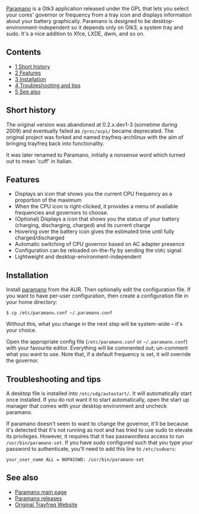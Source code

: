 [Paramano](https://github.com/phillid/paramano) is a Gtk3 application released under the GPL that lets you select your cores' governor or frequency from a tray icon and displays information about your battery graphically. Paramano is designed to be desktop-environment-independent so it depends only on Gtk3, a system tray and sudo. It's a nice addition to Xfce, LXDE, dwm, and so on.

## Contents

*   [1 Short history](#Short_history)
*   [2 Features](#Features)
*   [3 Installation](#Installation)
*   [4 Troubleshooting and tips](#Troubleshooting_and_tips)
*   [5 See also](#See_also)

## Short history

The original version was abandoned at 0.2.x.dev1-3 (sometime during 2009) and eventually failed as `/proc/acpi/` became deprecated. The original project was forked and named trayfreq-archlinux with the aim of bringing trayfreq back into functionality.

It was later renamed to Paramano, initially a nonsense word which turned out to mean 'cuff' in Italian.

## Features

*   Displays an icon that shows you the current CPU frequency as a proportion of the maximum
*   When the CPU icon is right-clicked, it provides a menu of available frequencies and governors to choose.
*   (Optional) Displays a icon that shows you the status of your battery (charging, discharging, charged) and its current charge
*   Hovering over the battery icon gives the estimated time until fully charged/discharged
*   Automatic switching of CPU governor based on AC adapter presence
*   Configuration can be reloaded on-the-fly by sending the `USR1` signal
*   Lightweight and desktop-environment-independent

## Installation

Install [paramano](https://aur.archlinux.org/packages/paramano/) from the AUR. Then optionally edit the configuration file. If you want to have per-user configuration, then create a configuration file in your home directory:

```
$ cp /etc/paramano.conf ~/.paramano.conf

```

Without this, what you change in the next step will be system-wide – it's your choice.

Open the appropriate config file (`/etc/paramano.conf` or `~/.paramano.conf`) with your favourite editor. Everything will be commented out; un-comment what you want to use. Note that, if a default frequency is set, it will override the governor.

## Troubleshooting and tips

A desktop file is installed into `/etc/xdg/autostart/`. It will automatically start once installed. If you do not want it to start automatically, open the start up manager that comes with your desktop environment and uncheck paramano.

If paramano doesn't seem to want to change the governor, it'll be because it's detected that it's not running as root and has tried to use sudo to elevate its privileges. However, it requires that it has passwordless access to run `/usr/bin/paramano-set`. If you have sudo configured such that you type your password to authenticate, you'll need to add this line to `/etc/sudoers`:

```
your_user_name ALL = NOPASSWD: /usr/bin/paramano-set

```

## See also

*   [Paramano main page](https://github.com/phillid/paramano)
*   [Paramano releases](https://github.com/phillid/paramano/releases)
*   [Original Trayfreq Website](http://trayfreq.sourceforge.net)